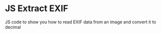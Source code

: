 # JS Extract EXIF

JS code to show you how to read EXIF data from an image and convert it to decimal 